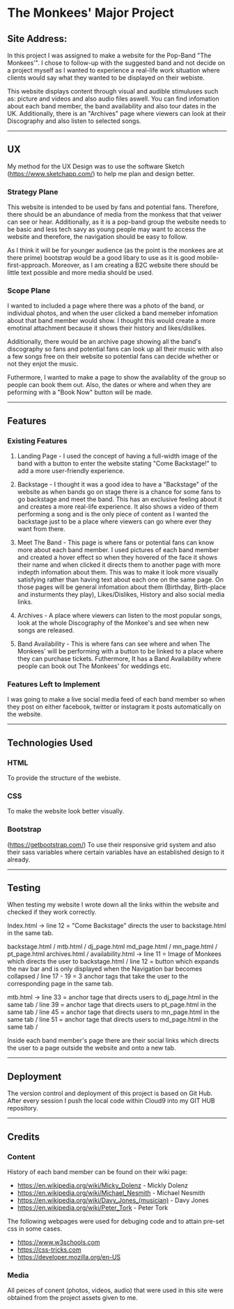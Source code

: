# The Monkees' Major Project

## Site Address:


In this project I was assigned to make a website for the Pop-Band "The Monkees'". I chose to follow-up with the suggested band and not decide on a project myself as I wanted to experience a real-life work situation where clients would say what they wanted to be displayed on their webiste.

This website displays content through visual and audible stimuluses such as: picture and videos and also audio files aswell. You can find infomation about each band member, the band availability and also tour dates in the UK. Additionally, there is an "Archives" page where viewers can look at their Discography and also listen to selected songs.
 
 -----
 
## UX
 
 My method for the UX Design was to use the software Sketch (https://www.sketchapp.com/) to help me plan and design better. 
 
### Strategy Plane
 
This website is intended to be used by fans and potential fans. Therefore, there should be an abundance of media from the monkess that that veiwer can see or hear. Additionally, as it is a pop-band group the website needs to be basic and less tech savy as young people may want to access the website and therefore, the navigation should be easy to follow.

As I think it will be for younger audience (as the point is the monkees are at there prime) bootstrap would be a good libary to use as it is good mobile-first-approach. Moreover, as I am creating a B2C website there should be little text possible and more media should be used.

### Scope Plane

I wanted to included a page where there was a photo of the band, or individual photos, and when the user clicked a band memeber infomation about that band member would show. I thought this would create a more emotinal attachment because it shows their history and likes/dislikes.

Additionally, there would be an archive page showing all the band's discography so fans and potential fans can look up all their music with also a few songs free on their website so potential fans can decide whether or not they enjot the music.

Futhermore, I wanted to make a page to show the availablity of the group so people can book them out. Also, the dates or where and when they are peforming with a "Book Now" button will be made.
 
 
-----
## Features
### Existing Features

1. Landing Page - I used the concept of having a full-width image of the band with a button to enter the website stating "Come Backstage!" to add a more user-friendly experience.

2. Backstage - I thought it was a good idea to have a "Backstage" of the website as when bands go on stage there is a chance for some  fans to go backstage and meet the band. This has an exclusive feeling about it and creates a more real-life experience. It also shows a video of them performing a song and is the only piece of content as I wanted the backstage just to be a place where viewers can go where ever they want from there.

3. Meet The Band - This page is where fans or potential fans can know more about each band member. I used pictures of each band member and created a hover effect so when they hovered of the face it shows their name and when clicked it directs them to another page with more indepth infomation about them. This was to make it look more visually satisfying rather than having text about each one on the same page. On those pages will be general infomation about them (Birthday, Birth-place and insturments they play), Likes/Dislikes, History and also social media links.

4. Archives - A place where viewers can listen to the most popular songs, look at the whole Discography of the Monkee's and see when new songs are released.

5. Band Availability - This is where fans can see where and when The Monkees' will be performing with a button to be linked to a place where they can purchase tickets. Futhermore, It has a Band Availability where people can book out The Monkees' for weddings etc.

### Features Left to Implement

I was going to make a live social media feed of each band member so when they post on either facebook, twitter or instagram it posts automatically on the website.

-----

## Technologies Used


### HTML
To provide the structure of the webiste.

### CSS
To make the website look better visually.

### Bootstrap
(https://getbootstrap.com/)
 To use their responsive grid system and also their sass variables where certain variables have an established design to it already.
 
-----

## Testing

When testing my website I wrote down all the links within the website and checked if they work correctly.

Index.html -> line 12 = "Come Backstage" directs the user to backstage.html in the same tab.

backstage.html / mtb.html / dj_page.html
md_page.html / mn_page.html / pt_page.html
archives.html / availability.html -> line 11 = Image of Monkees which directs the user to backstage.html / line 12 = button which expands the nav bar and is only displayed when the Navigation bar becomes collapsed / line 17 - 19 = 3 anchor tags that take the user to the corresponding page in the same tab.

mtb.html -> line 33 = anchor tage that directs users to dj_page.html in the same tab / 
            line 39 = anchor tage that directs users to pt_page.html in the same tab /
            line 45 = anchor tage that directs users to mn_page.html in the same tab / 
            line 51 = anchor tage that directs users to md_page.html in the same tab /
            
Inside each band member's page there are their social links which directs the user to a page outside the website and onto a new tab.

-----

## Deployment

The version control and deployment of this project is based on Git Hub. After every session I push the local code within Cloud9 into my GIT HUB repository. 

-----

## Credits
### Content
History of each band member can be found on their wiki page:
- https://en.wikipedia.org/wiki/Micky_Dolenz - Mickly Dolenz
- https://en.wikipedia.org/wiki/Michael_Nesmith - Michael Nesmith
- https://en.wikipedia.org/wiki/Davy_Jones_(musician) - Davy Jones
- https://en.wikipedia.org/wiki/Peter_Tork - Peter Tork

The following webpages were used for debuging code and to attain pre-set css in some cases.

- https://www.w3schools.com
- https://css-tricks.com
- https://developer.mozilla.org/en-US
 
### Media
All peices of conent (photos, videos, audio) that were used in this site were obtained from the project assets given to me.
